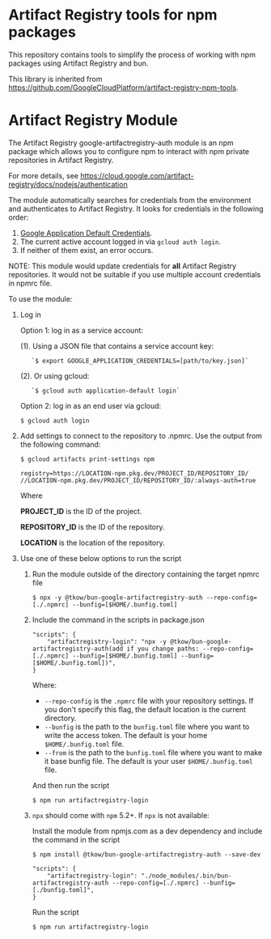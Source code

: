 # Artifact Registry tools for npm packages

This repository contains tools to simplify the process of working with npm
packages using Artifact Registry and bun.

This library is inherited from https://github.com/GoogleCloudPlatform/artifact-registry-npm-tools.

# Artifact Registry Module

The Artifact Registry google-artifactregistry-auth module is an npm package
which allows you to configure npm to interact with npm private repositories
in Artifact Registry.

For more details, see
https://cloud.google.com/artifact-registry/docs/nodejs/authentication

The module automatically searches for credentials from the environment and authenticates to Artifact Registry. It looks for
credentials in the following order:
1. [Google Application Default Credentials](https://developers.google.com/accounts/docs/application-default-credentials).
2. The current active account logged in via `gcloud auth login`.
3. If neither of them exist, an error occurs.

NOTE: This module would update credentials for **all** Artifact Registry
repositories. It would not be suitable if you use multiple account credentials
in npmrc file.

To use the module:

1.  Log in

    Option 1: log in as a service account:

    (1). Using a JSON file that contains a service account key:

           `$ export GOOGLE_APPLICATION_CREDENTIALS=[path/to/key.json]`

    (2). Or using gcloud:

           `$ gcloud auth application-default login`

    Option 2: log in as an end user via gcloud:

       `$ gcloud auth login`

2.  Add settings to connect to the repository to .npmrc. Use the output from the
    following command:

    `$ gcloud artifacts print-settings npm`

    ```
    registry=https://LOCATION-npm.pkg.dev/PROJECT_ID/REPOSITORY_ID/
    //LOCATION-npm.pkg.dev/PROJECT_ID/REPOSITORY_ID/:always-auth=true
    ```

    Where

    **PROJECT_ID** is the ID of the project.

    **REPOSITORY_ID** is the ID of the repository.

    **LOCATION** is the location of the repository.

3.  Use one of these below options to run the script

    1.  Run the module outside of the directory containing the target npmrc file

        `$ npx -y @tkow/bun-google-artifactregistry-auth --repo-config=[./.npmrc] --bunfig=[$HOME/.bunfig.toml]`

    2.  Include the command in the scripts in package.json

        ```
        "scripts": {
            "artifactregistry-login": "npx -y @tkow/bun-google-artifactregistry-auth(add if you change paths: --repo-config=[./.npmrc] --bunfig=[$HOME/.bunfig.toml] --bunfig=[$HOME/.bunfig.toml])",
        }
        ```

        Where:
        - `--repo-config` is the `.npmrc` file with your repository settings. If you don't specify this flag,
        the default location is the current directory.
        - `--bunfig` is the path to the `bunfig.toml` file where you want to write the access token. The default is your home `$HOME/.bunfig.toml` file.
        - `--from` is the path to the `bunfig.toml` file where you want to make it  base bunfig file. The default is your user `$HOME/.bunfig.toml` file.

        And then run the script

        `$ npm run artifactregistry-login`

    3.  `npx` should come with `npm` 5.2+. If `npx` is not available:

        Install the module from npmjs.com as a dev dependency and include the
        command in the script

        `$ npm install @tkow/bun-google-artifactregistry-auth --save-dev`

        ```
        "scripts": {
            "artifactregistry-login": "./node_modules/.bin/bun-artifactregistry-auth --repo-config=[./.npmrc] --bunfig=[./bunfig.toml]",
        }
        ```

        Run the script

        `$ npm run artifactregistry-login`

